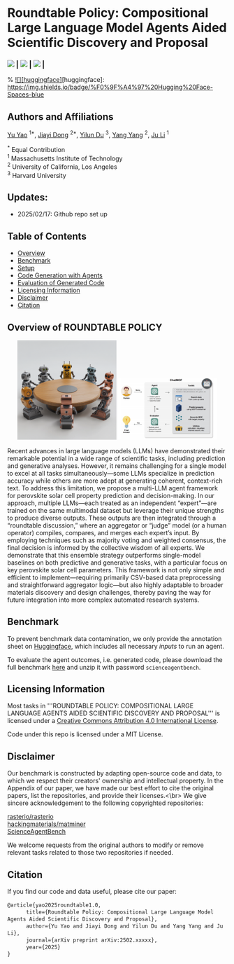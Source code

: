 # Roundtable Policy: Compositional Large Language Model Agents Aided Scientific Discovery and Proposal

### [![][project-icon]][project-page] | [![][arxiv-icon]][arxiv-paper] | [![][colab]][composable-demo] | 

[project-icon]: https://img.shields.io/badge/🌍-Project%20Page-green
[arxiv-icon]: https://img.shields.io/badge/arXiv-2206.01714-b31b1b
[colab]: https://colab.research.google.com/assets/colab-badge.svg
% [![][huggingface]][huggingface-demo][huggingface]: https://img.shields.io/badge/%F0%9F%A4%97%20Hugging%20Face-Spaces-blue

[project-page]: https://energy-based-model.github.io/Compositional-Visual-Generation-with-Composable-Diffusion-Models/
[arxiv-paper]: https://arxiv.org/pdf/2206.01714.pdf
[composable-demo]: https://colab.research.google.com/github/energy-based-model/Compositional-Visual-Generation-with-Composable-Diffusion-Models-PyTorch/blob/main/notebooks/demo.ipynb
[huggingface-demo]: https://huggingface.co/spaces/Shuang59/Composable-Diffusion


## Authors and Affiliations
[Yu Yao](https://www.linkedin.com/in/yu-yao-8599b5265/) <sup>1*</sup>,
[Jiayi Dong](https://www.linkedin.com/in/jiayi-dong-6a2a6b26b/) <sup>2*</sup>,
[Yilun Du](https://scholar.google.com/citations?user=GRMMc_MAAAAJ&hl=en) <sup>3</sup>,
[Yang Yang](https://scholar.google.com/citations?user=ceCfTvcAAAAJ&hl=en) <sup>2</sup>,
[Ju Li](https://scholar.google.com/citations?user=SHVhdhoAAAAJ&hl=en) <sup>1</sup>

<sup>*</sup> Equal Contribution  
<sup>1</sup> Massachusetts Institute of Technology    
<sup>2</sup> University of California, Los Angeles  
<sup>3</sup> Harvard University  


## Updates:
- 2025/02/17: Github repo set up

## Table of Contents
- [Overview](#Overview-of-ROUNDTABLE-POLICY)
- [Benchmark](#benchmark)
- [Setup](#setup)
- [Code Generation with Agents](#code-generation-with-agents)
- [Evaluation of Generated Code](#evaluation-of-generated-code)
- [Licensing Information](#licensing-information)
- [Disclaimer](#disclaimer)
- [Citation](#citation) 

## Overview of ROUNDTABLE POLICY

<p align="center">
  <img src="figures/roundtable.png" alt="Framework for ROUNDTABLE POLICY" width="45%">
  <img src="figures/chatmof.png" alt="Internal pipeline" width="45%">
</p>


Recent advances in large language models (LLMs) have demonstrated their remarkable potential in a wide range of scientific tasks, including prediction and generative analyses. However, it remains challenging for a single model to excel at all tasks simultaneously—some LLMs specialize in prediction accuracy while others are more adept at generating coherent, context-rich text. To address this limitation, we propose a multi-LLM agent framework for perovskite solar cell property prediction and decision-making. In our approach, multiple LLMs—each treated as an independent “expert”—are trained on the same multimodal dataset but leverage their unique strengths to produce diverse outputs. These outputs are then integrated through a “roundtable discussion,” where an aggregator or “judge” model (or a human operator) compiles, compares, and merges each expert’s input. By employing techniques such as majority voting and weighted consensus, the final decision is informed by the collective wisdom of all experts. We demonstrate that this ensemble strategy outperforms single-model baselines on both predictive and generative tasks, with a particular focus on key perovskite solar cell parameters. This framework is not only simple and efficient to implement—requiring primarily CSV-based data preprocessing and straightforward aggregator logic—but also highly adaptable to broader materials discovery and design challenges, thereby paving the way for future integration into more complex automated research systems.

## Benchmark

To prevent benchmark data contamination, we only provide the annotation sheet on [Huggingface](https://huggingface.co/datasets/osunlp/ScienceAgentBench), which includes all necessary *inputs* to run an agent.

To evaluate the agent outcomes, i.e. generated code, please download the full benchmark [here](https://buckeyemailosu-my.sharepoint.com/:u:/g/personal/chen_8336_buckeyemail_osu_edu/EQuA6uJ3CtRHvRfZ2GiN1tYBRVJE4DSUD10MW61fr7HuSQ?e=sCBegG) and unzip it with password `scienceagentbench`.


## Licensing Information

Most tasks in '''ROUNDTABLE POLICY: COMPOSITIONAL LARGE LANGUAGE AGENTS AIDED SCIENTIFIC DISCOVERY AND PROPOSAL''' is licensed under a <a rel="license" href="http://creativecommons.org/licenses/by/4.0/">Creative Commons Attribution 4.0 International License</a>.

Code under this repo is licensed under a MIT License.

## Disclaimer

Our benchmark is constructed by adapting open-source code and data, to which we respect their creators' ownership and intellectual property. In the Appendix of our paper, we have made our best effort to cite the original papers, list the repositories, and provide their licenses.<\br>
We give sincere acknowledgement to the following copyrighted repositories:

[rasterio/rasterio](https://github.com/rasterio/rasterio)<br>
[hackingmaterials/matminer](https://github.com/hackingmaterials/matminer)<br>
[ScienceAgentBench](https://github.com/OSU-NLP-Group/ScienceAgentBench)<br>

We welcome requests from the original authors to modify or remove relevant tasks related to those two repositories if needed.

## Citation

If you find our code and data useful, please cite our paper:

```
@article{yao2025roundtable1.0,
      title={Roundtable Policy: Compositional Large Language Model Agents Aided Scientific Discovery and Proposal}, 
      author={Yu Yao and Jiayi Dong and Yilun Du and Yang Yang and Ju Li},
      journal={arXiv preprint arXiv:2502.xxxxx},
      year={2025}
}
```
